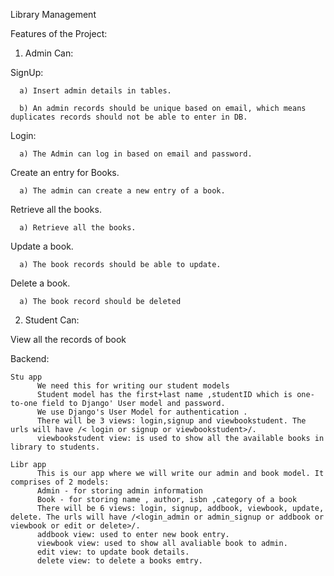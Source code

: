 
Library Management

Features of the Project:
1. Admin Can:

  SignUp:
  
      a) Insert admin details in tables.
  
      b) An admin records should be unique based on email, which means duplicates records should not be able to enter in DB.
  
  Login:
  
      a) The Admin can log in based on email and password.
  
  Create an entry for Books.
  
      a) The admin can create a new entry of a book.

  Retrieve all the books.
  
      a) Retrieve all the books.

  Update a book.
  
      a) The book records should be able to update.
      
  Delete a book.
  
      a) The book record should be deleted
      
2. Student Can:

  View all the records of book
  

Backend:

    Stu app
          We need this for writing our student models 
          Student model has the first+last name ,studentID which is one-to-one field to Django' User model and password. 
          We use Django's User Model for authentication . 
          There will be 3 views: login,signup and viewbookstudent. The urls will have /< login or signup or viewbookstudent>/.
          viewbookstudent view: is used to show all the available books in library to students.
          
    Libr app
          This is our app where we will write our admin and book model. It comprises of 2 models:
          Admin - for storing admin information
          Book - for storing name , author, isbn ,category of a book
          There will be 6 views: login, signup, addbook, viewbook, update, delete. The urls will have /<login_admin or admin_signup or addbook or viewbook or edit or delete>/.
          addbook view: used to enter new book entry.
          viewbook view: used to show all avaliable book to admin.
          edit view: to update book details.
          delete view: to delete a books emtry.
          


          
          
          

          
